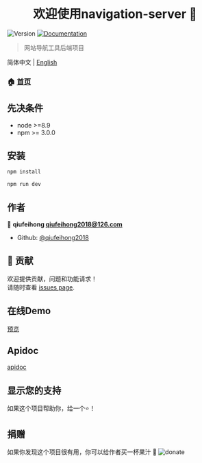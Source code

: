 <h1 align="center">欢迎使用navigation-server 👋</h1>
<p>
  <img alt="Version" src="https://img.shields.io/badge/version-0.0.1-blue.svg?cacheSeconds=2592000" />
  <a href="http://navigation.qiufeihong.top">
    <img alt="Documentation" src="https://img.shields.io/badge/documentation-yes-brightgreen.svg" target="_blank" />
  </a>
</p>

> 网站导航工具后端项目

简体中文 | [English](./README.md)

### 🏠 [首页](http://navigation.qiufeihong.top)

## 先决条件

- node >=8.9
- npm >= 3.0.0

## 安装

```sh
npm install 

npm run dev
```

## 作者

👤 **qiufeihong <qiufeihong2018@126.com>**

* Github: [@qiufeihong2018](https://github.com/qiufeihong2018)

## 🤝 贡献

欢迎提供贡献，问题和功能请求！<br />请随时查看 [issues page](https://github.com/qiufeihong2018/navigation-server/issues).

## 在线Demo

[预览](http://navigation.qiufeihong.top)

## Apidoc

[apidoc](https://github.com/qiufeihong2018/navigation-server/tree/master/doc/index.html)

## 显示您的支持

如果这个项目帮助你，给一个⭐️！


## 捐赠

如果你发现这个项目很有用，你可以给作者买一杯果汁 :tropical_drink:
![donate](http://puz03r2zg.bkt.clouddn.com/pay.png)

